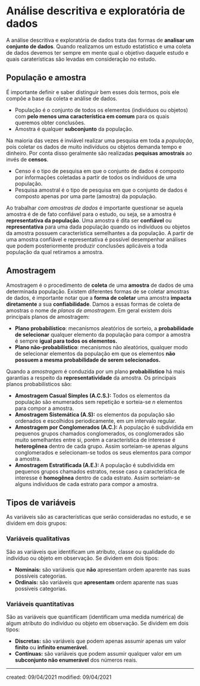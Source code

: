 # Análise descritiva e exploratória de dados
A análise descritiva e exploratória de dados trata das formas de **analisar um conjunto de dados**.
Quando realizamos um estudo estatístico e uma coleta de dados devemos ter sempre em mente qual o objetivo daquele estudo e quais caraterísticas são levadas em consideração no estudo.

## População e amostra
É importante definir e saber distinguir bem esses dois termos, pois ele compõe a base da coleta e análise de dados.

- População é o conjunto de todos os elementos (indivíduos ou objetos) com **pelo menos uma característica em comum** para os quais queremos obter conclusões.
- Amostra é qualquer **subconjunto** da população.

Na maioria das vezes é inviável realizar uma pesquisa em toda a *população*, pois coletar os dados de muito indivíduos ou objetos demanda tempo e dinheiro. Por conta disso geralmente são realizadas **pequisas amostrais** ao invés de **censos**.

- Censo é o tipo de pesquisa em que o conjunto de dados é composto por informações coletadas a partir de todos os indivíduos de uma população.
- Pesquisa amostral é o tipo de pesquisa em que o conjunto de dados é composto apenas por uma parte (amostra) da população.

Ao trabalhar *com amostras de dados* é importante questionar se aquela amostra é de de fato confiável para o estudo, ou seja, se a amostra é **representativa da população**. Uma amostra é dita ser **confiável** ou **representativa** para uma dada população quando os indivíduos ou objetos da amostra possuem característica semelhantes a da população. A partir de uma amostra confiável e representativa é possível desempenhar análises que podem posteriormente produzir conclusões aplicáveis a toda população da qual retiramos a amostra.

## Amostragem
Amostragem é o procedimento de **coleta** de uma **amostra** de dados de uma determinada população. Existem diferentes formas de se coletar amostras de dados, é importante notar que a **forma de coletar** uma amostra **impacta diretamente** a sua **confiabilidade**. Damos a essas formas de coleta de amostras o nome de *planos de amostragem*. Em geral existem dois principais planos de amostragem:

- **Plano probabilístico**: mecanismos aleatórios de sorteio, a **probabilidade de selecionar** qualquer elemento da população para compor a amostra é sempre **igual para todos os elementos.**
- **Plano não-probabilístico**: mecanismos não aleatórios, qualquer modo de selecionar elementos da população em que os elementos **não possuem a mesma probabilidade de serem selecionados.**

Quando a *amostragem* é conduzida por um plano **probabilístico** há mais garantias a respeito da **representatividade** da amostra. Os principais planos probabilísticos são:

- **Amostragem Casual Simples (A.C.S.):** Todos os elementos da população são enumerados sem repetição e sorteia-se $n$ elementos para compor a amostra.
- **Amostragem Sistemática (A.S):** os elementos da população são ordenados e escolhidos periodicamente, em um intervalo regular.
- **Amostragem por Conglomerados (A.C.):** A população é subdividida em pequenos grupos chamados conglomerados, os conglomerados são muito semelhantes entre si, porém a característica de interesse é **heterogênea** dentro de cada grupo. Assim sorteiam-se apenas alguns conglomerados e selecionam-se todos os seus elementos para compor a amostra.
- **Amostragem Estratificada (A.E.):** A população é subdividida em pequenos grupos chamados estratos, nesse caso a característica de interesse é **homogênea** dentro de cada estrato. Assim sorteiam-se alguns indivíduos de cada estrato para compor a amostra.


## Tipos de variáveis
As variáveis são as características que serão consideradas no estudo, e se dividem em dois grupos:

### Variáveis qualitativas
São as variáveis que identificam um atributo, classe ou qualidade do indivíduo ou objeto em observação. Se dividem em dois tipos:

- **Nominais:** são variáveis que **não** apresentam ordem aparente nas suas possíveis categorias.
- **Ordinais:** são variáveis que **apresentam** ordem aparente nas suas possíveis categorias.

### Variáveis quantitativas
São as variáveis que quantificam (identificam uma medida numérica) de algum atributo do indivíduo ou objeto em observação. Se dividem em dois tipos:

- **Discretas:** são variáveis que podem apenas assumir apenas um valor **finito** ou **infinito enumerável**.
- **Contínuas:** são variáveis que podem assumir qualquer valor em um **subconjunto não enumerável** dos números reais.


---

created: 09/04/2021
modified: 09/04/2021
